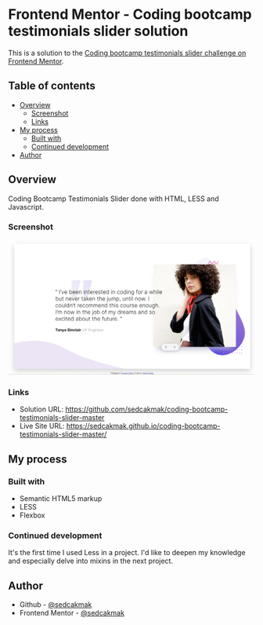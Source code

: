 # Frontend Mentor - Coding bootcamp testimonials slider solution

This is a solution to the [Coding bootcamp testimonials slider challenge on Frontend Mentor](https://www.frontendmentor.io/challenges/coding-bootcamp-testimonials-slider-4FNyLA8JL).

## Table of contents

- [Overview](#overview)
  - [Screenshot](#screenshot)
  - [Links](#links)
- [My process](#my-process)
  - [Built with](#built-with)
  - [Continued development](#continued-development)
- [Author](#author)

## Overview

Coding Bootcamp Testimonials Slider done with HTML, LESS and Javascript.

### Screenshot

![](./screenshot.png)

### Links

- Solution URL: https://github.com/sedcakmak/coding-bootcamp-testimonials-slider-master
- Live Site URL: https://sedcakmak.github.io/coding-bootcamp-testimonials-slider-master/

## My process

### Built with

- Semantic HTML5 markup
- LESS
- Flexbox

### Continued development

It's the first time I used Less in a project. I'd like to deepen my knowledge and especially delve into mixins in the next project.

## Author

- Github - [@sedcakmak](https://github.com/sedcakmak)
- Frontend Mentor - [@sedcakmak](https://www.frontendmentor.io/profile/sedcakmak)
